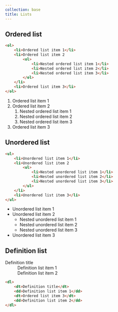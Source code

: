 ```yaml
---
collection: base
title: Lists
---
```


## Ordered list

```html
<ol>
    <li>Ordered list item 1</li>
    <li>Ordered list item 2
        <ol>
            <li>Nested ordered list item 1</li>
            <li>Nested ordered list item 2</li>
            <li>Nested ordered list item 3</li>
        </ol>
    </li>
    <li>Ordered list item 3</li>
</ol>
```

<ol>
    <li>Ordered list item 1</li>
    <li>Ordered list item 2
        <ol>
            <li>Nested ordered list item 1</li>
            <li>Nested ordered list item 2</li>
            <li>Nested ordered list item 3</li>
        </ol>
    </li>
    <li>Ordered list item 3</li>
</ol>

## Unordered list

```html
<ul>
    <li>Unordered list item 1</li>
    <li>Unordered list item 2
        <ul>
            <li>Nested unordered list item 1</li>
            <li>Nested unordered list item 2</li>
            <li>Nested unordered list item 3</li>
        </ul>
    </li>
    <li>Unordered list item 3</li>
</ul>
```

<ul>
    <li>Unordered list item 1</li>
    <li>Unordered list item 2
        <ul>
            <li>Nested unordered list item 1</li>
            <li>Nested unordered list item 2</li>
            <li>Nested unordered list item 3</li>
        </ul>
    </li>
    <li>Unordered list item 3</li>
</ul>

## Definition list

<dl>
    <dt>Definition title</dt>
    <dd>Definition list item 1</dd>
    <dd>Definition list item 2</dd>
</dl>

```html
<dl>
    <dt>Definition title</dt>
    <dd>Definition list item 1</dd>
    <dt>Ordered list item 3</dt>
    <dd>Definition list item 2</dd>
</dl>
```
